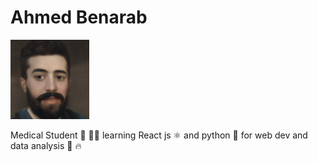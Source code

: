 
# Ahmed Benarab
<img src="ahmedimg.jpg"
     alt="Ahmed img"
     style="float: center; margin-right: 10px; height: 25%; width: 25%;background-color: powderblue" />


Medical Student 💊 👨‍🔬 learning React js ⚛️  and python 🐍 for web dev and data analysis 🔣 🔥

